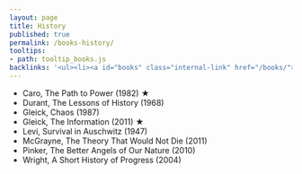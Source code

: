 ```yaml
---
layout: page
title: History
published: true
permalink: /books-history/
tooltips: 
- path: tooltip_books.js
backlinks: '<ul><li><a id="books" class="internal-link" href="/books/">Books</a></li></ul>'
---
```


* Caro, The Path to Power (1982) ★
* Durant, The Lessons of History (1968)
* Gleick, Chaos (1987)
* Gleick, The Information (2011) ★
* Levi, Survival in Auschwitz (1947)
* McGrayne, The Theory That Would Not Die (2011)
* Pinker, The Better Angels of Our Nature (2010)
* Wright, A Short History of Progress (2004)
